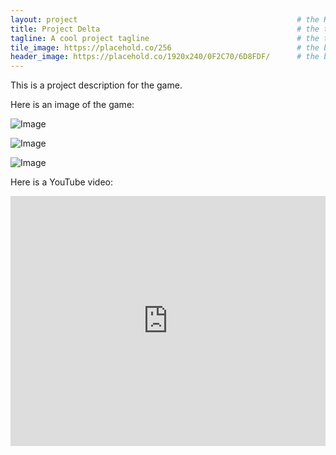 ```yaml
---
layout: project                                                 # the HTML layout to use for the project page
title: Project Delta                                            # the title of the project
tagline: A cool project tagline                                 # the tagline in the tile
tile_image: https://placehold.co/256                            # the background image of the tile
header_image: https://placehold.co/1920x240/0F2C70/6D8FDF/      # the background image of the header (height: 240px)
---
```


This is a project description for the game.

Here is an image of the game:

![Image](https://placehold.co/1920x1080)

![Image](https://placehold.co/1920x1080)

![Image](https://placehold.co/1920x1080)

Here is a YouTube video:

<iframe width="100%" height="400px" src="http://www.youtube.com/embed/jfKfPfyJRdk" frameborder="0" allowfullscreen></iframe>